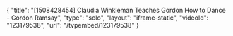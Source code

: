 {
    "title": "[1508428454] Claudia Winkleman Teaches Gordon How to Dance - Gordon Ramsay",
    "type": "solo",
    "layout": "iframe-static",
    "videoId": "123179538",
    "url": "\/tvpembed\/123179538"
}